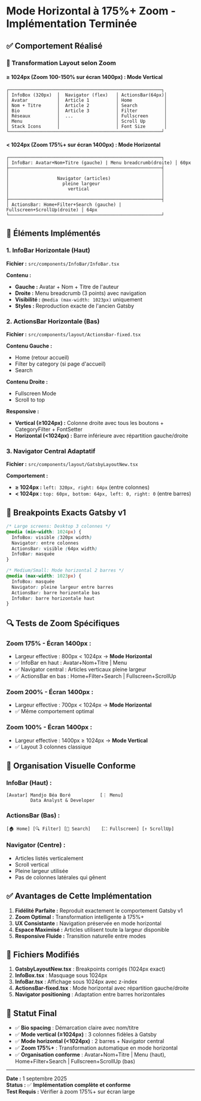 # Mode Horizontal à 175%+ Zoom - Implémentation Terminée

## ✅ Comportement Réalisé

### **🔄 Transformation Layout selon Zoom**

#### **≥ 1024px (Zoom 100-150% sur écran 1400px) : Mode Vertical**
```
┌─────────────────────────────────────────────────────────┐
│ InfoBox (320px)  │  Navigator (flex)   │ ActionsBar(64px)│
│ Avatar           │  Article 1          │ Home            │
│ Nom + Titre      │  Article 2          │ Search          │
│ Bio              │  Article 3          │ Filter          │
│ Réseaux          │  ...                │ Fullscreen      │
│ Menu             │                     │ Scroll Up       │
│ Stack Icons      │                     │ Font Size       │
└─────────────────────────────────────────────────────────┘
```

#### **< 1024px (Zoom 175%+ sur écran 1400px) : Mode Horizontal**
```
┌─────────────────────────────────────────────────────────┐
│ InfoBar: Avatar+Nom+Titre (gauche) | Menu breadcrumb(droite) │ 60px
├─────────────────────────────────────────────────────────┤
│                                                         │
│                  Navigator (articles)                   │
│                    pleine largeur                       │
│                      vertical                           │
│                                                         │
├─────────────────────────────────────────────────────────┤
│ ActionsBar: Home+Filter+Search (gauche) | Fullscreen+ScrollUp(droite) │ 64px
└─────────────────────────────────────────────────────────┘
```

## 🎯 **Éléments Implémentés**

### **1. InfoBar Horizontale (Haut)**
**Fichier :** `src/components/InfoBar/InfoBar.tsx`

**Contenu :**
- **Gauche :** Avatar + Nom + Titre de l'auteur
- **Droite :** Menu breadcrumb (3 points) avec navigation
- **Visibilité :** `@media (max-width: 1023px)` uniquement
- **Styles :** Reproduction exacte de l'ancien Gatsby

### **2. ActionsBar Horizontale (Bas)**
**Fichier :** `src/components/layout/ActionsBar-fixed.tsx`

**Contenu Gauche :**
- Home (retour accueil)
- Filter by category (si page d'accueil)
- Search

**Contenu Droite :**
- Fullscreen Mode
- Scroll to top

**Responsive :**
- **Vertical (≥1024px) :** Colonne droite avec tous les boutons + CategoryFilter + FontSetter
- **Horizontal (<1024px) :** Barre inférieure avec répartition gauche/droite

### **3. Navigator Central Adaptatif**
**Fichier :** `src/components/layout/GatsbyLayoutNew.tsx`

**Comportement :**
- **≥ 1024px :** `left: 320px, right: 64px` (entre colonnes)
- **< 1024px :** `top: 60px, bottom: 64px, left: 0, right: 0` (entre barres)

## 📱 **Breakpoints Exacts Gatsby v1**

```css
/* Large screens: Desktop 3 colonnes */
@media (min-width: 1024px) {
  InfoBox: visible (320px width)
  Navigator: entre colonnes
  ActionsBar: visible (64px width)
  InfoBar: masquée
}

/* Medium/Small: Mode horizontal 2 barres */
@media (max-width: 1023px) {
  InfoBox: masquée
  Navigator: pleine largeur entre barres
  ActionsBar: barre horizontale bas
  InfoBar: barre horizontale haut
}
```

## 🔍 **Tests de Zoom Spécifiques**

### **Zoom 175% - Écran 1400px :**
- Largeur effective : 800px < 1024px → **Mode Horizontal**
- ✅ InfoBar en haut : Avatar+Nom+Titre | Menu
- ✅ Navigator central : Articles verticaux pleine largeur
- ✅ ActionsBar en bas : Home+Filter+Search | Fullscreen+ScrollUp

### **Zoom 200% - Écran 1400px :**
- Largeur effective : 700px < 1024px → **Mode Horizontal**
- ✅ Même comportement optimal

### **Zoom 100% - Écran 1400px :**
- Largeur effective : 1400px ≥ 1024px → **Mode Vertical**
- ✅ Layout 3 colonnes classique

## 🎨 **Organisation Visuelle Conforme**

### **InfoBar (Haut) :**
```
[Avatar] Mandjo Béa Boré           [⋮ Menu]
         Data Analyst & Developer
```

### **ActionsBar (Bas) :**
```
[🏠 Home] [🔍 Filter] [🔎 Search]    [⛶ Fullscreen] [↑ ScrollUp]
```

### **Navigator (Centre) :**
- Articles listés verticalement
- Scroll vertical
- Pleine largeur utilisée
- Pas de colonnes latérales qui gênent

## ✅ **Avantages de Cette Implémentation**

1. **Fidélité Parfaite :** Reproduit exactement le comportement Gatsby v1
2. **Zoom Optimal :** Transformation intelligente à 175%+
3. **UX Consistante :** Navigation préservée en mode horizontal
4. **Espace Maximisé :** Articles utilisent toute la largeur disponible
5. **Responsive Fluide :** Transition naturelle entre modes

## 🔧 **Fichiers Modifiés**

1. **GatsbyLayoutNew.tsx** : Breakpoints corrigés (1024px exact)
2. **InfoBox.tsx** : Masquage sous 1024px
3. **InfoBar.tsx** : Affichage sous 1024px avec z-index
4. **ActionsBar-fixed.tsx** : Mode horizontal avec répartition gauche/droite
5. **Navigator positioning** : Adaptation entre barres horizontales

## 🚀 **Statut Final**

- ✅ **Bio spacing** : Démarcation claire avec nom/titre
- ✅ **Mode vertical (≥1024px)** : 3 colonnes fidèles à Gatsby
- ✅ **Mode horizontal (<1024px)** : 2 barres + Navigator central
- ✅ **Zoom 175%+** : Transformation automatique en mode horizontal
- ✅ **Organisation conforme** : Avatar+Nom+Titre | Menu (haut), Home+Filter+Search | Fullscreen+ScrollUp (bas)

---

**Date :** 1 septembre 2025  
**Status :** ✅ **Implémentation complète et conforme**  
**Test Requis :** Vérifier à zoom 175%+ sur écran large
